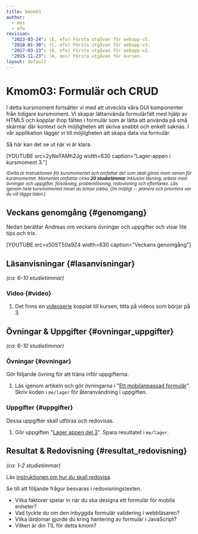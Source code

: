 ```yaml
---
title: kmom03
author:
  - mos
  - efo
revision:
  "2023-03-24": (E, efo) Första utgåvan för webapp-v5.
  "2018-01-30": (C, efo) Första utgåvan för webapp-v3.
  "2017-03-13": (B, efo) Första utgåvan för webapp-v2.
  "2015-11-23": (A, mos) Första utgåvan för kursen.
layout: default
---
```

Kmom03: Formulär och CRUD
==================================

I detta kursmoment fortsätter vi med att utveckla våra GUI komponenter från tidigare kursmoment. Vi skapar lättanvända formulärfält med hjälp av HTML5 och kopplar ihop fälten i formulär som är lätta att använda på små skärmar där kontext och möjligheten att skriva snabbt och enkelt saknas. I vår applikation lägger vi till möjligheten att skapa data via formulär.



<!--more-->



Så här kan det se ut när vi är klara.

[YOUTUBE src=2yNeTAMh2Jg width=630 caption="Lager-appen i kursmoment 3."]



<small><i>(Detta är instruktionen för kursmomentet och omfattar det som skall göras inom ramen för kursmomentet. Momentet omfattar cirka **20 studietimmar** inklusive läsning, arbete med övningar och uppgifter, felsökning, problemlösning, redovisning och eftertanke. Läs igenom hela kursmomentet innan du börjar jobba. Om möjligt -- planera och prioritera var du vill lägga tiden.)</i></small>



Veckans genomgång  {#genomgang}
---------------------------------

Nedan berättar Andreas om veckans övningar och uppgifter och visar lite tips och trix.

[YOUTUBE src=x50ST50a9Z4 width=630 caption="Veckans genomgång"]



Läsanvisningar  {#lasanvisningar}
---------------------------------

*(ca: 6-10 studietimmar)*



### Video  {#video}

1. Det finns en [videoserie](https://www.youtube.com/playlist?list=PLKtP9l5q3ce_CbhJOudHjxkjYofM98kvh) kopplat till kursen, titta på videos som börjar på 3.



Övningar & Uppgifter  {#ovningar_uppgifter}
-------------------------------------------

*(ca: 6-10 studietimmar)*



### Övningar {#ovningar}

Gör följande övning för att träna inför uppgifterna.

1. Läs igenom artikeln och gör övningarna i "[Ett mobilanpassad formulär](kunskap/ett-mobilanpassad-formular)". Skriv koden i `me/lager` för återanvändning i uppgiften.



### Uppgifter {#uppgifter}

Dessa uppgifter skall utföras och redovisas.

1. Gör uppgiften "[Lager appen del 3](uppgift/lager-appen-del-3)". Spara resultatet i `me/lager`.



Resultat & Redovisning  {#resultat_redovisning}
-----------------------------------------------

*(ca: 1-2 studietimmar)*

Läs [instruktionen om hur du skall redovisa](./../redovisa).

Se till att följande frågor besvaras i redovisningstexten.

* Vilka faktorer spelar in när du ska designa ett formulär för mobila enheter?
* Vad tyckte du om den inbyggda formulär validering i webbläsaren?
* Vilka lärdomar gjorde du kring hantering av formulär i JavaScript?
* Vilken är din TIL för detta kmom?
